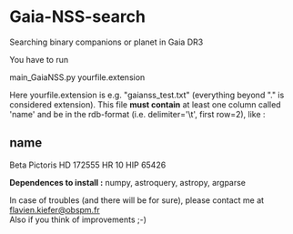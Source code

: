 # Gaia-NSS-search
 Searching binary companions or planet in Gaia DR3 
 
You have to run 
 
   main_GaiaNSS.py    yourfile.extension 
 
Here yourfile.extension is e.g. "gaianss_test.txt" (everything beyond "." is considered extension). 
This file **must contain** at least one column called 'name' and be in the rdb-format (i.e. delimiter='\t', first row=2), like : 

name 
---- 
Beta Pictoris 
HD 172555 
HR 10 
HIP 65426 

**Dependences to install :** 
numpy, astroquery, astropy, argparse 
 
In case of troubles (and there will be for sure), please contact me at flavien.kiefer@obspm.fr  
Also if you think of improvements ;-) 
